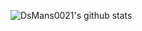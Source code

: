 ![DsMans0021's github stats](https://github-readme-stats.vercel.app/api?username=DsMans0021&show_icons=true&include_all_commits=true&count_private=true&line_height=30) 
